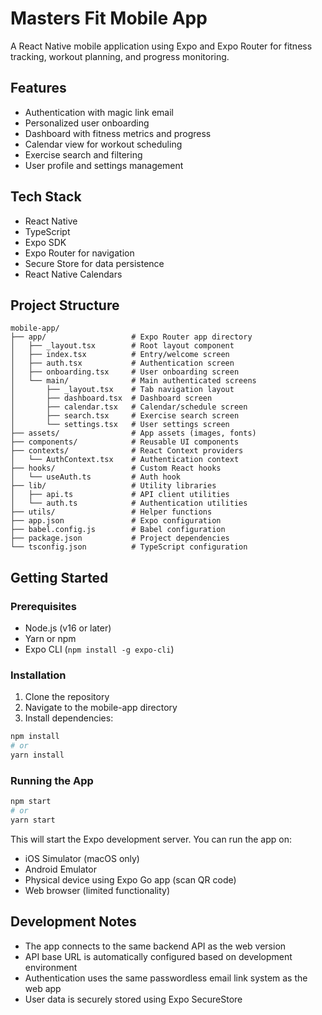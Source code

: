 # Masters Fit Mobile App

A React Native mobile application using Expo and Expo Router for fitness tracking, workout planning, and progress monitoring.

## Features

- Authentication with magic link email
- Personalized user onboarding
- Dashboard with fitness metrics and progress
- Calendar view for workout scheduling
- Exercise search and filtering
- User profile and settings management

## Tech Stack

- React Native
- TypeScript
- Expo SDK
- Expo Router for navigation
- Secure Store for data persistence
- React Native Calendars

## Project Structure

```
mobile-app/
├── app/                   # Expo Router app directory
│   ├── _layout.tsx        # Root layout component
│   ├── index.tsx          # Entry/welcome screen
│   ├── auth.tsx           # Authentication screen
│   ├── onboarding.tsx     # User onboarding screen
│   └── main/              # Main authenticated screens
│       ├── _layout.tsx    # Tab navigation layout
│       ├── dashboard.tsx  # Dashboard screen
│       ├── calendar.tsx   # Calendar/schedule screen
│       ├── search.tsx     # Exercise search screen
│       └── settings.tsx   # User settings screen
├── assets/                # App assets (images, fonts)
├── components/            # Reusable UI components
├── contexts/              # React Context providers
│   └── AuthContext.tsx    # Authentication context
├── hooks/                 # Custom React hooks
│   └── useAuth.ts         # Auth hook
├── lib/                   # Utility libraries
│   ├── api.ts             # API client utilities
│   └── auth.ts            # Authentication utilities
├── utils/                 # Helper functions
├── app.json               # Expo configuration
├── babel.config.js        # Babel configuration
├── package.json           # Project dependencies
└── tsconfig.json          # TypeScript configuration
```

## Getting Started

### Prerequisites

- Node.js (v16 or later)
- Yarn or npm
- Expo CLI (`npm install -g expo-cli`)

### Installation

1. Clone the repository
2. Navigate to the mobile-app directory
3. Install dependencies:

```bash
npm install
# or
yarn install
```

### Running the App

```bash
npm start
# or
yarn start
```

This will start the Expo development server. You can run the app on:

- iOS Simulator (macOS only)
- Android Emulator
- Physical device using Expo Go app (scan QR code)
- Web browser (limited functionality)

## Development Notes

- The app connects to the same backend API as the web version
- API base URL is automatically configured based on development environment
- Authentication uses the same passwordless email link system as the web app
- User data is securely stored using Expo SecureStore

